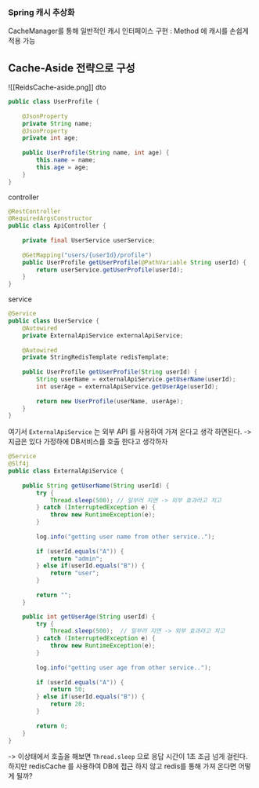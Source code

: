### Spring 캐시 추상화
CacheManager를 통해 일반적인 캐시 인터페이스 구현
: Method 에 캐시를 손쉽게 적용 가능
## Cache-Aside 전략으로 구성
![[ReidsCache-aside.png]]
dto
```java
public class UserProfile {  
  
    @JsonProperty  
    private String name;  
    @JsonProperty  
    private int age;  
  
    public UserProfile(String name, int age) {  
        this.name = name;  
        this.age = age;  
    }  
}
```
controller
```java
@RestController  
@RequiredArgsConstructor  
public class ApiController {  
  
    private final UserService userService;  
  
    @GetMapping("users/{userId}/profile")  
    public UserProfile getUserProfile(@PathVariable String userId) {  
        return userService.getUserProfile(userId);  
    }  
}
```
service
```java
@Service  
public class UserService {  
    @Autowired  
    private ExternalApiService externalApiService;  
  
    @Autowired  
    private StringRedisTemplate redisTemplate;  
  
    public UserProfile getUserProfile(String userId) {  
		String userName = externalApiService.getUserName(userId);
        int userAge = externalApiService.getUserAge(userId);  
  
        return new UserProfile(userName, userAge);  
    }  
}
```
여기서 ```ExternalApiService``` 는 외부 API 를 사용하여 가져 온다고 생각 하면된다.
-> 지금은 있다 가정하에 DB서비스를 호출 한다고 생각하자
```java
@Service  
@Slf4j  
public class ExternalApiService {  
  
    public String getUserName(String userId) {  
        try {  
            Thread.sleep(500); // 일부러 지연 -> 외부 효과라고 치고 
        } catch (InterruptedException e) {  
            throw new RuntimeException(e);  
        }  
  
        log.info("getting user name from other service..");  
  
        if (userId.equals("A")) {  
            return "admin";  
        } else if(userId.equals("B")) {  
            return "user";  
        }  
  
        return "";  
    }  

    public int getUserAge(String userId) {  
        try {  
            Thread.sleep(500);  // 일부러 지연 -> 외부 효과라고 치고 
        } catch (InterruptedException e) {  
            throw new RuntimeException(e);  
        }  
  
        log.info("getting user age from other service..");  
  
        if (userId.equals("A")) {  
            return 50;  
        } else if(userId.equals("B")) {  
            return 20;  
        }  
  
        return 0;  
    }  
}
```
-> 이상태에서 호출을 해보면 ```Thread.sleep``` 으로 응답 시간이 1초 조금 넘게 걸린다.
하지만 redisCache 를 사용하여 DB에 접근 하지 않고 redis를 통해 가져 온다면 어떻게 될까?